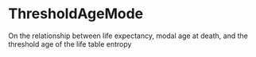 # ThresholdAgeMode
On the relationship between life expectancy, modal age at death, and the threshold age of the life table entropy
